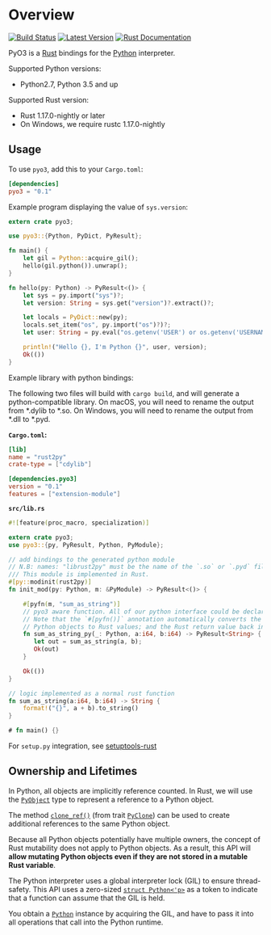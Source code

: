 # Overview

[![Build Status](https://travis-ci.org/PyO3/PyO3.svg?branch=master)](https://travis-ci.org/PyO3/PyO3)
[![Latest Version](https://img.shields.io/crates/v/pyo3.svg)](https://crates.io/crates/pyo3)
[![Rust Documentation](https://img.shields.io/badge/api-rustdoc-blue.svg)](http://pyo3.github.io/PyO3/pyo3/)

PyO3 is a [Rust](http://www.rust-lang.org/) bindings for the [Python](https://www.python.org/) interpreter.

Supported Python versions:

* Python2.7, Python 3.5 and up

Supported Rust version:

* Rust 1.17.0-nightly or later
* On Windows, we require rustc 1.17.0-nightly

## Usage

To use `pyo3`, add this to your `Cargo.toml`:

```toml
[dependencies]
pyo3 = "0.1"
```

Example program displaying the value of `sys.version`:

```rust
extern crate pyo3;

use pyo3::{Python, PyDict, PyResult};

fn main() {
    let gil = Python::acquire_gil();
    hello(gil.python()).unwrap();
}

fn hello(py: Python) -> PyResult<()> {
    let sys = py.import("sys")?;
    let version: String = sys.get("version")?.extract()?;

    let locals = PyDict::new(py);
    locals.set_item("os", py.import("os")?)?;
    let user: String = py.eval("os.getenv('USER') or os.getenv('USERNAME')", None, Some(&locals))?.extract()?;

    println!("Hello {}, I'm Python {}", user, version);
    Ok(())
}
```

Example library with python bindings:

The following two files will build with `cargo build`, and will generate a python-compatible library.
On macOS, you will need to rename the output from \*.dylib to \*.so.
On Windows, you will need to rename the output from \*.dll to \*.pyd.

**`Cargo.toml`:**

```toml
[lib]
name = "rust2py"
crate-type = ["cdylib"]

[dependencies.pyo3]
version = "0.1"
features = ["extension-module"]
```

**`src/lib.rs`**

```rust
#![feature(proc_macro, specialization)]

extern crate pyo3;
use pyo3::{py, PyResult, Python, PyModule};

// add bindings to the generated python module
// N.B: names: "librust2py" must be the name of the `.so` or `.pyd` file
/// This module is implemented in Rust.
#[py::modinit(rust2py)]
fn init_mod(py: Python, m: &PyModule) -> PyResult<()> {

    #[pyfn(m, "sum_as_string")]
    // pyo3 aware function. All of our python interface could be declared in a separate module.
    // Note that the `#[pyfn()]` annotation automatically converts the arguments from
    // Python objects to Rust values; and the Rust return value back into a Python object.
    fn sum_as_string_py(_: Python, a:i64, b:i64) -> PyResult<String> {
       let out = sum_as_string(a, b);
       Ok(out)
    }

    Ok(())
}

// logic implemented as a normal rust function
fn sum_as_string(a:i64, b:i64) -> String {
    format!("{}", a + b).to_string()
}

# fn main() {}
```

For `setup.py` integration, see [setuptools-rust](https://github.com/PyO3/setuptools-rust)

## Ownership and Lifetimes

In Python, all objects are implicitly reference counted.
In Rust, we will use the [`PyObject`](https://pyo3.github.io/PyO3/pyo3/struct.PyObject.html) type
to represent a reference to a Python object.

The method [`clone_ref()`](https://pyo3.github.io/PyO3/pyo3/trait.PyClone.html#tymethod.clone_ref) (from trait [`PyClone`](https://pyo3.github.io/PyO3/pyo3/trait.PyClone.html)) can be used to create additional
references to the same Python object.

Because all Python objects potentially have multiple owners, the
concept of Rust mutability does not apply to Python objects.
As a result, this API will **allow mutating Python objects even if they are not stored
in a mutable Rust variable**.

The Python interpreter uses a global interpreter lock (GIL) to ensure thread-safety.
This API uses a zero-sized [`struct Python<'p>`](https://pyo3.github.io/PyO3/pyo3/struct.Python.html) as a token to indicate
that a function can assume that the GIL is held.

You obtain a [`Python`](https://pyo3.github.io/PyO3/pyo3/struct.Python.html) instance by acquiring the GIL,
and have to pass it into all operations that call into the Python runtime.
